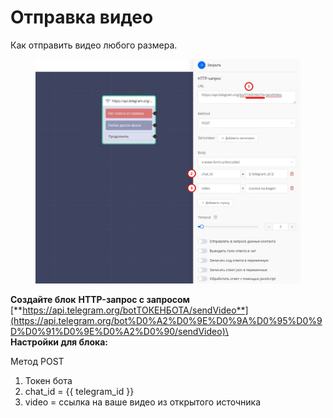 # Отправка видео

Как отправить видео любого размера.

<figure><img src="../../../../.gitbook/assets/Eg1pfTEA.jpg" alt=""><figcaption></figcaption></figure>

**Создайте блок** **HTTP-запрос с запросом** [**https://api.telegram.org/botТОКЕНБОТА/sendVideo**](https://api.telegram.org/bot%D0%A2%D0%9E%D0%9A%D0%95%D0%9D%D0%91%D0%9E%D0%A2%D0%90/sendVideo)\
\
**Настройки для блока:**

Метод POST

1. Токен бота
2. chat\_id = \{{ telegram\_id \}}
3. video = ссылка на ваше видео из открытого источника
